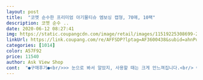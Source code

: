 ```yaml
---
layout: post 
title:  "코멧 순수한 프리미엄 아기물티슈 엠보싱 캡형, 70매, 10팩" 
description: 코멧 순수 ..
date: 2020-06-12 08:27:41 
img: https://static.coupangcdn.com/image/retail/images/11519225308699-2a77ac38-d33b-41a0-9024-c61d1e8cdf09.jpg 
linkUrl: https://link.coupang.com/re/AFFSDP?lptag=AF3600438&subid=ahnPublicAsk&pageKey=277946205&itemId=880800987&vendorItemId=5221020877&traceid=V0-113-6b0e49311f6e9fae 
categories: [1014] 
color: A57F92 
price: 11540 
author: Ask View Shop 
cont:  "●구매후기●<br/>>> 눈으로 봐서 알았지, 사용할 때는 크게 안느껴집니다.<br/> 아기 피부에 사용할 때는 또 다를 수도 있으니 참고해주세요.<br/><br/>>> 사용 시, 엠보싱 라인 1장이 플레인 라인 45장 압축하여 합쳐 놓은 느낌이었습니다.<br/> 그만큼 도톰합니다.<br/><br/>>> 스페셜까지도 ‘도톰하네’ 이 정도였는데, 프리미엄은 ‘와 이거 청소용으로 쓰기 아깝다’ 싶더군요.<br/><br/>>> 얇다보니 뽑을 때 뭉쳐서(23장씩) 뽑히는 경우가 많았습니다.<br/><br/>>> 얇아도 아기물티슈다 보니 보드랍고 잘 찢어지지 않는 소재입니다.<br/><br/>>> 엠보싱 라인보다 휴대하기 편하고 막써도 부담이 없습니다.<br/><br/>>> 오리지널(플레인)은 시그니처(엠보싱)과 크기가 같고 그럴바엔 가격차가 크지 않으니 엠보싱 라인을 쓰게 되더군요.<br/><br/>>> 프리미엄(엠보싱)은 물티슈 1장이 다른 엠보싱 제품보다도 확연히 느껴질 정도로 두꺼워서, 실생활에 청소용으로 쓸 때는 과하게 느껴질 때가 있었습니다.<br/> ( 아기 피부에 사용할 때는 좋을 것 같더군요.<br/> )<br/>>> 한 패키지를 쓰는 속도가 플레인 라인보다 빨랐습니다.<br/><br/><br/> - 간혹 아기 물티슈를 사용할 때 꾸리한 냄새가 나는 경우가 있었는데, 코멧 물티슈 스페셜은 무향이라 거부감이 없었습니다.<br/><br/><br/> - 개인적으로는 플레인 라인에서는 라이트, 엠보싱 라인에서는 스페셜이 사용하기 편했습니다.<br/><br/><br/> - 꺼냈더니 끝부분이 깔끔하게 잘려있지 않은 경우가 있었는데(실밥처럼 소재가 빠져나온 경우), 사용에는 지장이 없었습니다.<br/><br/><br/> - 사용하고 나면 손에 잔여감 없이 말끔합니다.<br/> 손도 촉촉히 닦인 느낌이랄까요.<br/><br/><br/> - 소재가 도톰하다보니 엠보싱라인이 확실히 플레인 라인보다 물티슈의 촉촉함이 상대적으로 약하게 느껴집니다.<br/> 이 점만 좀 더 개선되면 좋겠습니다.<br/><br/><br/> - 아기 물티슈답게 피부에 문질러보아도 자극적이지 않는 부드러운 소재입니다.<br/><br/><br/> - 엠보싱 라인도 플레인 라인처럼 휴대용이 나오면 좋겠습니다.<br/><br/><br/> - 엠보싱 라인의 시그니처, 스페셜, 프리미엄은 엠보싱이 있는 매우 도톰한 물티슈입니다.<br/><br/><br/> - 오밀조밀하게 엠보싱이 있는데, 저처럼 실생활에서 사용하시는 분들은 크게 인지하지 못할 정도라고 생각합니다.<br/><br/><br/> - 코멧 아기물티슈 엠보싱 라인 중 가장 도톰하다는 것을 확실히 피부로 느꼈습니다.<br/><br/><br/> - 플레인 라인의 라이트, 오리지널은 일반적인 얇은 아기물티슈입니다.<br/><br/>1) 사용감<br/>1.<br/> 코멧 아기물티슈 라인별 사용감<br/>2) 바라는 점<br/>2.<br/> 코멧 아기물티슈 프리미엄<br/>29개 사용하면서 단 한번도!!! 이런 현상없이 사용해본 적이 없네요<br/>2월 21일 주문해서 받았고 아직 한달 안되었지만 1개 빼고 다 사용했고요<br/>70매 프리미엄이 괜찮았고요 쓰면서 뭉탱이로 나와도 좀 나아지겠지<br/>.<br/> ★배송일 : 2020.<br/>02.<br/>25<br/>.<br/> ★제품명 : 코멧 순수한 프리미엄 아기물티슈 엠보싱 캡형 70매 10팩<br/>.<br/> ★주문일 : 2020.<br/>02.<br/>24<br/>.<br/> ★쿠팡가 : 13,200 원<br/>♡♡♡코멧 아기 물티슈♡♡♡<br/>가성비로 따지면 스페셜이 무향에 두툼하구 매수도 많구 더 나아요<br/>강아지 배변판 닦아주면 거품도 일어나고 물기도 너무 많아서<br/>구매한것들 다 캡쳐는 못 하겠으나 일부 캡쳐해서 올립니다<br/>그러나 개선되는 점은 없고 점점 더 질이 떫어지고 그럴바엔<br/>그만큼 막 쓰고 빨리 다른거 구매했을 만큼 이번 물티슈 거지같았습니다<br/>근데 스페셜이 품절이더라구요 그래서 프리미엄 한번 주무해봤어요<br/>누군가 제 구매목록을 보시면 아시겠지만 정말 코멧 많이 꾸준히 사용했어요<br/>다시 코멧으로 사용했어요 왜냐! 베베숲 브라운은 너무 비싸니깐요<br/>더 심한건 일회용 물티슈처럼 돌돌 말린 물티슈 한장이 툭 나옵니다<br/>두껍다보니 매수가 적게 들어있어 빨리 쓰는 느낌이에요<br/>두번 다시는 코멧 물티슈 구매 안할겁니다<br/>두번 다시는!!!!!!! 재구매 없을거고!!!!!!!!<br/>라이트, 오리지널, 시그니처, 스페셜 그리고 이번에 프리미엄까지 코멧 아기 물티슈 완전 정복하였습니다.<br/><br/>몇천원 더 쓰고 품질 좋은쪽으로 갈아탈려고요 아! 갈아탔습니다<br/>무향이라 향에 대한 거부감이나 알레르기 반응을 걱정할 필요가 없고<br/>물기 너무 많습니다 물론 거품도 납니다<br/>물기도 적당하고 부드러워 자극이 덜 될것 같지만<br/>물에 절어있는 티슈 쓰는 느낌입니다<br/>물티슈 이리저리 때리면 뭉탱이 없어진다고해서 때리고 사용해도<br/>뭉탱이로 뽑히는 양이 상상을 초월합니다<br/>배송 받은거 그대로 꺼내썼는데도 물기가 너무 많아요 마지막장 쓸땐<br/>사용한게 아니므로 저렴하면서 좀 좋은거 쓰자였어요 그 중에서 코멧<br/>스티커 제거하다가 위쪽 잡아당겨서 (절대 세게 잡아당기지 않았어요)<br/>스티커 제거하다가 입구 쭈욱 찟어졌어요 이 현상은 29개중에 7개정도네요<br/>스페셜로 구입할 생각입니다<br/>스페셜보다 훨씬 두껍네요 도톰을 넘어서서 두꺼워요<br/>아기 똥 닦을 땐 반대편에 묻어나지 않고 잘 닦여서 좋은데<br/>이 제품도 좋지만 다쓰면 장점은 비슷하고 양은 더 많은<br/>이게 처음으로 쓰는 리뷰이자 마지막 리뷰겠네요<br/>이번 주문하고서 이제 코멧물티슈 모든 제품이랑 손절합니다<br/>장점은 보풀이 일지 않구 재질이 좋습니다<br/>저희 집 주 사용 용도는 강아지 배변판 닦기 먼지 닦기등 유아관련해서<br/>조금 마음에 안 들긴 했었지만 이번만큼 최악인건 처음입니다<br/>좋긴하나 고가이고 다시 코멧 시켰어요 30개로!!!<br/>캡 부분 떨어진거와도 나아지겠지 였는데 베베숲 딜 떠서 사용해보고<br/>캡 접착안되어서 덜렁거리는거 한두개 꼭 끼여있고요<br/>코멧 라인 다 사용했고 꾸준히 썼고 중간에 다른거 한번씩 갈아타다가<br/>코멧 물티슈 100매 10개짜리 저렴이 쓰다가 좀 더 좋은거 사용하자 싶어서<br/>코멧 스페셜로 처음 주문해보고 사용감이 좋아 정착하게 됐습니다<br/>코멧 제품은 세틸피리디늄클로라이드만 제외하면 성분이 꽤 괜찮아서<br/>평상시에 밥상이나 아기의자 닦을 땐 좀 낭비같기도 하고<br/>플레인 / 엠보싱 라인 별로 사용하면서 느꼈던 점과 이번 프리미엄 제품에 대해서 작성해보려고 합니다.<br/><br/>한 뭉탱이 기본 4장이상 뽑힙니다 두장씩 딸려나오는것도 기본이고요<br/>한단계씩 꾸준히 사용했습니다 80매 10개 70매 10개등등<br/>화장지로 두번 닦는 일이 생겼습니다 물티슈 엎어놓지도 않았고<br/>>> 눈으로 봐서 알았지, 사용할 때는 크게 안느껴집니다.<br/> 아기 피부에 사용할 때는 또 다를 수도 있으니 참고해주세요.<br/><br/>>> 사용 시, 엠보싱 라인 1장이 플레인 라인 45장 압축하여 합쳐 놓은 느낌이었습니다.<br/> 그만큼 도톰합니다.<br/><br/>>> 스페셜까지도 ‘도톰하네’ 이 정도였는데, 프리미엄은 ‘와 이거 청소용으로 쓰기 아깝다’ 싶더군요.<br/><br/>>> 얇다보니 뽑을 때 뭉쳐서(23장씩) 뽑히는 경우가 많았습니다.<br/><br/>>> 얇아도 아기물티슈다 보니 보드랍고 잘 찢어지지 않는 소재입니다.<br/><br/>>> 엠보싱 라인보다 휴대하기 편하고 막써도 부담이 없습니다.<br/><br/>>> 오리지널(플레인)은 시그니처(엠보싱)과 크기가 같고 그럴바엔 가격차가 크지 않으니 엠보싱 라인을 쓰게 되더군요.<br/><br/>>> 프리미엄(엠보싱)은 물티슈 1장이 다른 엠보싱 제품보다도 확연히 느껴질 정도로 두꺼워서, 실생활에 청소용으로 쓸 때는 과하게 느껴질 때가 있었습니다.<br/> ( 아기 피부에 사용할 때는 좋을 것 같더군요.<br/> )<br/>>> 한 패키지를 쓰는 속도가 플레인 라인보다 빨랐습니다.<br/><br/><br/> - 간혹 아기 물티슈를 사용할 때 꾸리한 냄새가 나는 경우가 있었는데, 코멧 물티슈 스페셜은 무향이라 거부감이 없었습니다.<br/><br/><br/> - 개인적으로는 플레인 라인에서는 라이트, 엠보싱 라인에서는 스페셜이 사용하기 편했습니다.<br/><br/><br/> - 꺼냈더니 끝부분이 깔끔하게 잘려있지 않은 경우가 있었는데(실밥처럼 소재가 빠져나온 경우), 사용에는 지장이 없었습니다.<br/><br/><br/> - 사용하고 나면 손에 잔여감 없이 말끔합니다.<br/> 손도 촉촉히 닦인 느낌이랄까요.<br/><br/><br/> - 소재가 도톰하다보니 엠보싱라인이 확실히 플레인 라인보다 물티슈의 촉촉함이 상대적으로 약하게 느껴집니다.<br/> 이 점만 좀 더 개선되면 좋겠습니다.<br/><br/><br/> - 아기 물티슈답게 피부에 문질러보아도 자극적이지 않는 부드러운 소재입니다.<br/><br/><br/> - 엠보싱 라인도 플레인 라인처럼 휴대용이 나오면 좋겠습니다.<br/><br/><br/> - 엠보싱 라인의 시그니처, 스페셜, 프리미엄은 엠보싱이 있는 매우 도톰한 물티슈입니다.<br/><br/><br/> - 오밀조밀하게 엠보싱이 있는데, 저처럼 실생활에서 사용하시는 분들은 크게 인지하지 못할 정도라고 생각합니다.<br/><br/><br/> - 코멧 아기물티슈 엠보싱 라인 중 가장 도톰하다는 것을 확실히 피부로 느꼈습니다.<br/><br/><br/> - 플레인 라인의 라이트, 오리지널은 일반적인 얇은 아기물티슈입니다.<br/><br/>1) 사용감<br/>1.<br/> 코멧 아기물티슈 라인별 사용감<br/>2) 바라는 점<br/>2.<br/> 코멧 아기물티슈 프리미엄<br/>29개 사용하면서 단 한번도!!! 이런 현상없이 사용해본 적이 없네요<br/>2월 21일 주문해서 받았고 아직 한달 안되었지만 1개 빼고 다 사용했고요<br/>70매 프리미엄이 괜찮았고요 쓰면서 뭉탱이로 나와도 좀 나아지겠지<br/>.<br/> ★배송일 : 2020.<br/>02.<br/>25<br/>.<br/> ★제품명 : 코멧 순수한 프리미엄 아기물티슈 엠보싱 캡형 70매 10팩<br/>.<br/> ★주문일 : 2020.<br/>02.<br/>24<br/>.<br/> ★쿠팡가 : 13,200 원<br/>♡♡♡코멧 아기 물티슈♡♡♡<br/>가성비로 따지면 스페셜이 무향에 두툼하구 매수도 많구 더 나아요<br/>강아지 배변판 닦아주면 거품도 일어나고 물기도 너무 많아서<br/>구매한것들 다 캡쳐는 못 하겠으나 일부 캡쳐해서 올립니다<br/>그러나 개선되는 점은 없고 점점 더 질이 떫어지고 그럴바엔<br/>그만큼 막 쓰고 빨리 다른거 구매했을 만큼 이번 물티슈 거지같았습니다<br/>근데 스페셜이 품절이더라구요 그래서 프리미엄 한번 주무해봤어요<br/>누군가 제 구매목록을 보시면 아시겠지만 정말 코멧 많이 꾸준히 사용했어요<br/>다시 코멧으로 사용했어요 왜냐! 베베숲 브라운은 너무 비싸니깐요<br/>더 심한건 일회용 물티슈처럼 돌돌 말린 물티슈 한장이 툭 나옵니다<br/>두껍다보니 매수가 적게 들어있어 빨리 쓰는 느낌이에요<br/>두번 다시는 코멧 물티슈 구매 안할겁니다<br/>두번 다시는!!!!!!! 재구매 없을거고!!!!!!!!<br/>라이트, 오리지널, 시그니처, 스페셜 그리고 이번에 프리미엄까지 코멧 아기 물티슈 완전 정복하였습니다.<br/><br/>몇천원 더 쓰고 품질 좋은쪽으로 갈아탈려고요 아! 갈아탔습니다<br/>무향이라 향에 대한 거부감이나 알레르기 반응을 걱정할 필요가 없고<br/>물기 너무 많습니다 물론 거품도 납니다<br/>물기도 적당하고 부드러워 자극이 덜 될것 같지만<br/>물에 절어있는 티슈 쓰는 느낌입니다<br/>물티슈 이리저리 때리면 뭉탱이 없어진다고해서 때리고 사용해도<br/>뭉탱이로 뽑히는 양이 상상을 초월합니다<br/>배송 받은거 그대로 꺼내썼는데도 물기가 너무 많아요 마지막장 쓸땐<br/>사용한게 아니므로 저렴하면서 좀 좋은거 쓰자였어요 그 중에서 코멧<br/>스티커 제거하다가 위쪽 잡아당겨서 (절대 세게 잡아당기지 않았어요)<br/>스티커 제거하다가 입구 쭈욱 찟어졌어요 이 현상은 29개중에 7개정도네요<br/>스페셜로 구입할 생각입니다<br/>스페셜보다 훨씬 두껍네요 도톰을 넘어서서 두꺼워요<br/>아기 똥 닦을 땐 반대편에 묻어나지 않고 잘 닦여서 좋은데<br/>이 제품도 좋지만 다쓰면 장점은 비슷하고 양은 더 많은<br/>이게 처음으로 쓰는 리뷰이자 마지막 리뷰겠네요<br/>이번 주문하고서 이제 코멧물티슈 모든 제품이랑 손절합니다<br/>장점은 보풀이 일지 않구 재질이 좋습니다<br/>저희 집 주 사용 용도는 강아지 배변판 닦기 먼지 닦기등 유아관련해서<br/>조금 마음에 안 들긴 했었지만 이번만큼 최악인건 처음입니다<br/>좋긴하나 고가이고 다시 코멧 시켰어요 30개로!!!<br/>캡 부분 떨어진거와도 나아지겠지 였는데 베베숲 딜 떠서 사용해보고<br/>캡 접착안되어서 덜렁거리는거 한두개 꼭 끼여있고요<br/>코멧 라인 다 사용했고 꾸준히 썼고 중간에 다른거 한번씩 갈아타다가<br/>코멧 물티슈 100매 10개짜리 저렴이 쓰다가 좀 더 좋은거 사용하자 싶어서<br/>코멧 스페셜로 처음 주문해보고 사용감이 좋아 정착하게 됐습니다<br/>코멧 제품은 세틸피리디늄클로라이드만 제외하면 성분이 꽤 괜찮아서<br/>평상시에 밥상이나 아기의자 닦을 땐 좀 낭비같기도 하고<br/>플레인 / 엠보싱 라인 별로 사용하면서 느꼈던 점과 이번 프리미엄 제품에 대해서 작성해보려고 합니다.<br/><br/>한 뭉탱이 기본 4장이상 뽑힙니다 두장씩 딸려나오는것도 기본이고요<br/>한단계씩 꾸준히 사용했습니다 80매 10개 70매 10개등등<br/>화장지로 두번 닦는 일이 생겼습니다 물티슈 엎어놓지도 않았고<br/>" 
---
```

